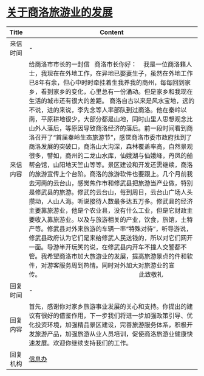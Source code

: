 # <a href="http://www.shangluo.gov.cn/zmhd/ldxxxx.jsp?urltype=leadermail.LeaderMailContentUrl&wbtreeid=1112&leadermailid=1010">关于商洛旅游业的发展</a>
| Title |                                                                                                                                                                                                                                                                                                                                                      Content                                                                                                                                                                                                                                                                                                                                                       |
|:-----:|--------------------------------------------------------------------------------------------------------------------------------------------------------------------------------------------------------------------------------------------------------------------------------------------------------------------------------------------------------------------------------------------------------------------------------------------------------------------------------------------------------------------------------------------------------------------------------------------------------------------------------------------------------------------------------------------------------------------|
| 来信时间  | -                                                                                                                                                                                                                                                                                                                                                                                                                                                                                                                                                                                                                                                                                                                  |
| 来信内容  | 给商洛市市长的一封信   商洛市长你好：    我是一位商洛籍人士，我现在在外地工作，在异地已娶妻生子，虽然在外地工作已8年有余，但心中时时牵挂着生我养我的商州，每每回到家乡，看到家乡的变化，心里总有一份涌动。但是家乡和我现在生活的城市还有很大的差距。 商洛自古以来是风水宝地，远的不说，进的来说，李先念等人率部队到过商洛。他在秦岭以南，平原耕地很少，大部分都是山地，同时山里人思想观念比山外人落后，等原因导致商洛经济的落后。前一段时间看到商洛召开了“首届秦岭生态旅游节”，感觉商洛市委市政府找到了商洛发展的突破口，商洛山大沟深，森林覆盖率高，自然景观很多，譬如，商州的二龙山水库，仙娥湖与仙娥峰，丹凤的船帮会馆，山阳地天竺山等等。景区建设和开发还需继续，商洛的旅游宣传上个台阶。商洛的旅游软件也要跟上。几个月前我去河南的云台山，感觉焦作市和修武县把旅游当产业做，特别是修武县的旅游。修武的云台山，每到周日，云台山广场人头攒动，人山人海。听说接待人数最多达五万多。修武县的经济主要靠旅游业，他是个农业县，没有什么工业，但是它财政主要收入靠旅游业。以及与旅游相关的产业，饮食，旅馆，土特产等。修武县对外来旅游的车辆一率“特殊对待”，听导游说，修武县政府认为它们是来给修武人民送钱的，所以对它们网开一面。导游半开玩笑的说，在修武县内开车不撞人交警都不管。我希望商洛市加大旅游业的发展，提高旅游景点的件和软件，对游客服务周到热情。同时对外加大对旅游业的宣传。                                                            此致敬礼 |
| 回复时间  | -                                                                                                                                                                                                                                                                                                                                                                                                                                                                                                                                                                                                                                                                                                                  |
| 回复内容  | 首先，感谢你对家乡旅游事业发展的关心和支持。你提出的建议有很好的借鉴作用，下一步我们将进一步加强政策引导、优化投资环境，加强精品景区建设，完善旅游服务体系，积极开发旅游产品，加强旅游从业人员培训，促使商洛旅游业健康快速发展。欢迎你继续支持我们的工作。                                                                                                                                                                                                                                                                                                                                                                                                                                                                                                                                                                                      |
| 回复机构  | <a href="../../category/agencies/信息办.md">信息办</a>                                                                                                                                                                                                                                                                                                                                                                                                                                                                                                                                                                                                                                                                   |